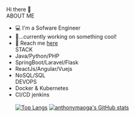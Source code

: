 Hi there 👋<br/>
ABOUT ME<br/>
- 💻 I'm a Sofware Engineer<br/>
- 🌱...currently working on something cool!<br/>
- 📧 Reach me <a href="https://anthony-keoro.netlify.app/">here</a><br/>
STACK<br/>
- Java/Python/PHP<br/>
- SpringBoot/Laravel/Flask<br/>
- ReactJs/Angular/Vuejs<br/>
- NoSQL/SQL<br/>
DEVOPS<br/>
- Docker & Kubernetes<br/>
- CI/CD jenkins<br/><br/>
[![Top Langs](https://github-readme-stats.vercel.app/api/top-langs/?username=anthonymaoga&show_icons=true&theme=darcula)](https://github.com/anthonymaoga/github-readme-stats)
[![anthonymaoga's GitHub stats](https://github-readme-stats.vercel.app/api?username=anthonymaoga&show_icons=true&theme=darcula)](https://github.com/anthonymaoga/github-readme-stats)
<!---
anthonymaoga/anthonymaoga is a ✨ special ✨ repository because its `README.md` (this file) appears on your GitHub profile.
You can click the Preview link to take a look at your changes.
--->
